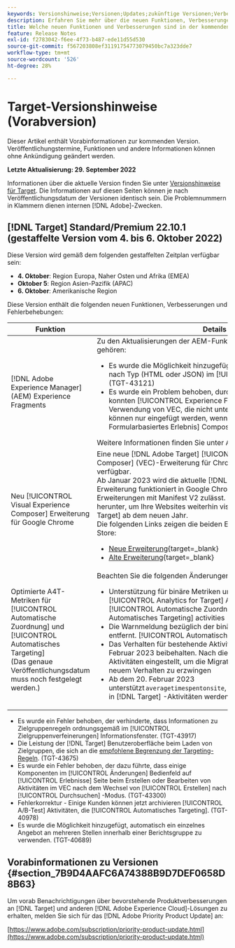 ```yaml
---
keywords: Versionshinweise;Versionen;Updates;zukünftige Versionen;Verbesserungen;neue Funktionen;Fehlerbehebungen;Updates;Vorabversion
description: Erfahren Sie mehr über die neuen Funktionen, Verbesserungen und Fehlerbehebungen in der kommenden Version von Adobe Target sowie in den zugehörigen SDKs, APIs und JavaScript-Bibliotheken.
title: Welche neuen Funktionen und Verbesserungen sind in der kommenden Version enthalten?
feature: Release Notes
exl-id: f2783042-f6ee-4f73-b487-ede11d55d530
source-git-commit: f567203808ef31191754773079450bc7a323dde7
workflow-type: tm+mt
source-wordcount: '526'
ht-degree: 28%

---
```


# Target-Versionshinweise (Vorabversion)

Dieser Artikel enthält Vorabinformationen zur kommenden Version. Veröffentlichungstermine, Funktionen und andere Informationen können ohne Ankündigung geändert werden.

**Letzte Aktualisierung: 29. September 2022**

Informationen über die aktuelle Version finden Sie unter [Versionshinweise für Target](release-notes.md). Die Informationen auf diesen Seiten können je nach Veröffentlichungsdatum der Versionen identisch sein. Die Problemnummern in Klammern dienen internen [!DNL Adobe]-Zwecken.

## [!DNL Target] Standard/Premium 22.10.1 (gestaffelte Version vom 4. bis 6. Oktober 2022)

Diese Version wird gemäß dem folgenden gestaffelten Zeitplan verfügbar sein:

* **4. Oktober**: Region Europa, Naher Osten und Afrika (EMEA)
* **Oktober 5**: Region Asien-Pazifik (APAC)
* **6. Oktober**: Amerikanische Region

Diese Version enthält die folgenden neuen Funktionen, Verbesserungen und Fehlerbehebungen:

| Funktion | Details |
| --- | --- |
| [!DNL Adobe Experience Manager] (AEM) Experience Fragments | Zu den Aktualisierungen der AEM-Funktion für Experience Fragments gehören:<ul><li>Es wurde die Möglichkeit hinzugefügt, AEM Experience Fragments nach Typ (HTML oder JSON) im [!UICONTROL Angebote] Liste. (TGT-43121)</li><li>Es wurde ein Problem behoben, durch das Kunden JSON einfügen konnten [!UICONTROL Experience Fragment] Angebote bei Verwendung von VEC, die nicht unterstützt wird. JSON-Angebote können nur eingefügt werden, wenn die [!UICONTROL Formularbasiertes Erlebnis] Composer. (TGT-43846)</li></ul>Weitere Informationen finden Sie unter AEM [Experience Fragments](/help/main/c-experiences/c-manage-content/aem-experience-fragments.md). |
| Neu [!UICONTROL Visual Experience Composer] Erweiterung für Google Chrome | Eine neue [!DNL Adobe Target] [!UICONTROL Visual Experience Composer] (VEC)-Erweiterung für Chrome ist im Chrome Web Store verfügbar.<br>Ab Januar 2023 wird die aktuelle [!DNL Target] Die VEC Helper-Erweiterung funktioniert in Google Chrome nicht mehr, da Google keine Erweiterungen mit Manifest V2 zulässt. Laden Sie die neue Erweiterung herunter, um Ihre Websites weiterhin visuell zu erstellen in [!DNL Target] ab dem neuen Jahr.<br>Die folgenden Links zeigen die beiden Erweiterungen im Chrome Web Store:<ul><li>[Neue Erweiterung](https://chrome.google.com/webstore/detail/adobe-experience-cloud-vi/kgmjjkfjacffaebgpkpcllakjifppnca){target=_blank}</li><li>[Alte Erweiterung](https://chrome.google.com/webstore/detail/adobe-target-vec-helper/ggjpideecfnbipkacplkhhaflkdjagak){target=_blank}</li></ul> |
| Optimierte A4T-Metriken für [!UICONTROL Automatische Zuordnung] und [!UICONTROL Automatisches Targeting]<br>(Das genaue Veröffentlichungsdatum muss noch festgelegt werden.) | Beachten Sie die folgenden Änderungen:<ul><li>Unterstützung für binäre Metriken und Maximierungsmetriken in [!UICONTROL Analytics for Target] A4T-Reporting für [!UICONTROL Automatische Zuordnung] und [!UICONTROL Automatisches Targeting] activities</li><li>Die Warnmeldung bezüglich der binären Metriken für wurde entfernt. [!UICONTROL Automatisches Targeting] activities</li><li>Das Verhalten für bestehende Aktivitäten wurde bis zum 20. Februar 2023 beibehalten. Nach diesem Datum werden die Aktivitäten eingestellt, um die Migration vorhandener Aktivitäten zu neuem Verhalten zu erzwingen</li><li>Ab dem 20. Februar 2023 unterstützt `averagetimespentonsite`, `bouncerate`und `entries` Metriken in [!DNL Target] -Aktivitäten werden nicht mehr unterstützt.</li></ul> |

* Es wurde ein Fehler behoben, der verhinderte, dass Informationen zu Zielgruppenregeln ordnungsgemäß im [!UICONTROL Zielgruppenverfeinerungen] Informationsfenster. (TGT-43917)
* Die Leistung der [!DNL Target] Benutzeroberfläche beim Laden von Zielgruppen, die sich an die [empfohlene Begrenzung der Targeting-Regeln](/help/main/r-troubleshooting-target/target-limits.md#targeting-rules). (TGT-43675)
* Es wurde ein Fehler behoben, der dazu führte, dass einige Komponenten im [!UICONTROL Änderungen] Bedienfeld auf [!UICONTROL Erlebnisse] Seite beim Erstellen oder Bearbeiten von Aktivitäten im VEC nach dem Wechsel von [!UICONTROL Erstellen] nach [!UICONTROL Durchsuchen] -Modus. (TGT-43300)
* Fehlerkorrektur - Einige Kunden können jetzt archivieren [!UICONTROL A/B-Test] Aktivitäten, die [!UICONTROL Automatisches Targeting]. (TGT-40978)
* Es wurde die Möglichkeit hinzugefügt, automatisch ein einzelnes Angebot an mehreren Stellen innerhalb einer Berichtsgruppe zu verwenden. (TGT-40689)

## Vorabinformationen zu Versionen {#section_7B9D4AAFC6A74388B9D7DEF0658D8B63}

Um vorab Benachrichtigungen über bevorstehende Produktverbesserungen an [!DNL Target] und anderen [!DNL Adobe Experience Cloud]-Lösungen zu erhalten, melden Sie sich für das [!DNL Adobe Priority Product Update] an:

[https://www.adobe.com/subscription/priority-product-update.html](https://www.adobe.com/subscription/priority-product-update.html)
